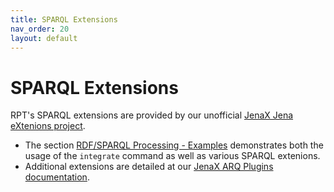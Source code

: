 ```yaml
---
title: SPARQL Extensions
nav_order: 20
layout: default
---
```


# SPARQL Extensions
RPT's SPARQL extensions are provided by our unofficial [JenaX Jena eXtenions project](https://scaseco.github.io/jenax/).

* The section [RDF/SPARQL Processing - Examples](examples/README.html) demonstrates both the usage of the `integrate` command as well as various SPARQL extenions.
* Additional extensions are detailed at our [JenaX ARQ Plugins documentation](https://scaseco.github.io/jenax/jenax-arq-parent/jenax-arq-plugins-parent/README.html).

